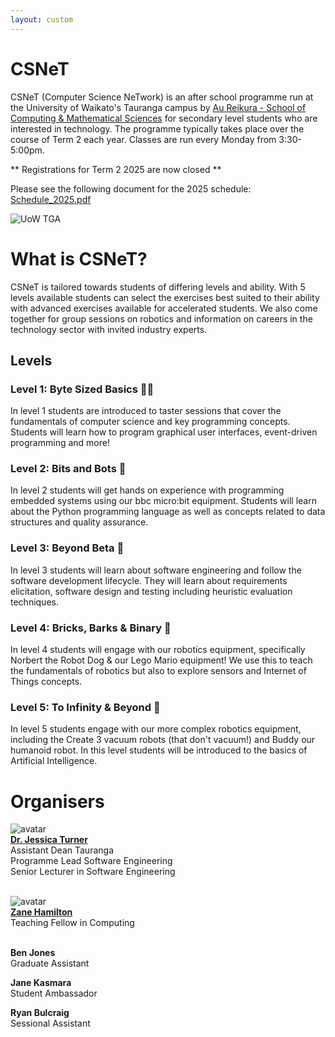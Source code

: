 ```yaml
---
layout: custom
---
```


# CSNeT

CSNeT (Computer Science NeTwork) is an after school programme run at the University of Waikato's Tauranga campus by [Au Reikura - School of Computing & Mathematical Sciences](https://www.waikato.ac.nz/about/faculties-schools/cms/) for secondary level students who are interested in technology. The programme typically takes place over the course of Term 2 each year. Classes are run every Monday from 3:30-5:00pm. 
  
<!-- **![Registrations for Term 2 2025 are now open!!](https://forms.office.com/r/cR4Bn3iVqt)** -->
** Registrations for Term 2 2025 are now closed **

Please see the following document for the 2025 schedule: [Schedule_2025.pdf](https://wucomputing-tga.github.io/levels/schedule.pdf)
  
  ![UoW TGA](https://www.waikato.ac.nz/assets/Uploads/About-us/Our-campuses/Tauranga/Tauranga-campus-waikato-university__FocusFillWyItMC4wOCIsIjAuMzMiLDE5MjAsNTUwXQ.jpg)

# What is CSNeT?

CSNeT is tailored towards students of differing levels and ability. With 5 levels available students can select the exercises best suited to their ability with advanced exercises available for accelerated students. We also come together for group sessions on robotics and information on careers in the technology sector with invited industry experts. 

## Levels

### Level 1: Byte Sized Basics 👩‍💻

In level 1 students are introduced to taster sessions that cover the fundamentals of computer science and key programming concepts. Students will learn how to program graphical user interfaces, event-driven programming and more!

### Level 2: Bits and Bots 🚙

In level 2 students will get hands on experience with programming embedded systems using our bbc micro:bit equipment. Students will learn about the Python programming language as well as concepts related to data structures and quality assurance. 

### Level 3: Beyond Beta 🧐

In level 3 students will learn about software engineering and follow the software development lifecycle. They will learn about requirements elicitation, software design and testing including heuristic evaluation techniques. 

### Level 4: Bricks, Barks & Binary 🤖

In level 4 students will engage with our robotics equipment, specifically Norbert the Robot Dog & our Lego Mario equipment! We use this to teach the fundamentals of robotics but also to explore sensors and Internet of Things concepts. 

### Level 5: To Infinity & Beyond 🚀

In level 5 students engage with our more complex robotics equipment, including the Create 3 vacuum robots (that don't vacuum!) and Buddy our humanoid robot. In this level students will be introduced to the basics of Artificial Intelligence. 

# Organisers

![avatar](https://images.weserv.nl/?url=https://profiles.waikato.ac.nz/jessica.turner/thumbnail?v=1&h=100&w=100&fit=cover&mask=circle&maxage=7d)<br>
[**Dr. Jessica Turner**](https://profiles.waikato.ac.nz/jessica.turner) <br> 
Assistant Dean Tauranga <br>
Programme Lead Software Engineering <br>
Senior Lecturer in Software Engineering <br>
<br>

![avatar](https://images.weserv.nl/?url=https://profiles.waikato.ac.nz/zane.hamilton/thumbnail?v=1&h=100&w=100&fit=cover&mask=circle&maxage=7d)<br>
[**Zane Hamilton**](https://profiles.waikato.ac.nz/zane.hamilton) <br> 
Teaching Fellow in Computing <br>
<br>

**Ben Jones** <br>
Graduate Assistant <br>

**Jane Kasmara** <br> 
Student Ambassador <br>

**Ryan Bulcraig** <br>
Sessional Assistant 






